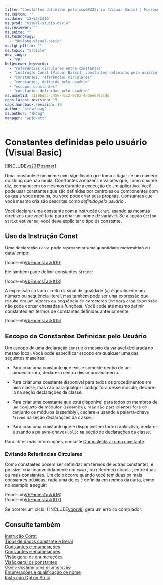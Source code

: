 ```yaml
---
title: "Constantes definidas pelo usu&#225;rio (Visual Basic) | Microsoft Docs"
ms.custom: ""
ms.date: "12/15/2016"
ms.prod: "visual-studio-dev14"
ms.reviewer: ""
ms.suite: ""
ms.technology: 
  - "devlang-visual-basic"
ms.tgt_pltfrm: ""
ms.topic: "article"
dev_langs: 
  - "VB"
helpviewer_keywords: 
  - "referências circulares entre constantes"
  - "instrução Const [Visual Basic], constantes definidas pelo usuário"
  - "constantes, referências circulares"
  - "constantes, definido pelo usuário"
  - "escopo, constantes"
  - "constantes definidas pelo usuário"
ms.assetid: a1206d5c-c45e-4ac2-970a-4a0be6a05fdd
caps.latest.revision: 19
caps.handback.revision: 19
author: "stevehoag"
ms.author: "shoag"
manager: "wpickett"
---
```

# Constantes definidas pelo usu&#225;rio (Visual Basic)
[!INCLUDE[vs2017banner](../../../../csharp/includes/vs2017banner.md)]

Uma constante é um nome com significado que toma o lugar de um número ou string que não muda.  Constantes armazenam valores que, como o nome diz, permanecem os mesmos durante a execução de um aplicativo.  Você pode usar constantes que são definidas por controles ou componentes com os quais você trabalha, ou você pode criar suas próprias.  Constantes que você mesmo cria são descritas como  *definido pelo usuário* .  
  
 Você declarar uma constante com a instrução `Const`, usando as mesmas diretrizes que você faria para criar um nome de variável.  Se a opção `Option Strict` estiver `On`, você deve explicitar o tipo da constante.  
  
## Uso da Instrução Const  
 Uma declaração `Const` pode representar uma quantidade matemática ou data\/tempo:  
  
 [!code-vb[VbEnumsTask#10](../../../../visual-basic/language-reference/statements/codesnippet/VisualBasic/user-defined-constants_1.vb)]  
  
 Ele também pode definir constantes `String`:  
  
 [!code-vb[VbEnumsTask#13](../../../../visual-basic/language-reference/statements/codesnippet/VisualBasic/user-defined-constants_2.vb)]  
  
 A expressão no lado direito da sinal de igualdade \(`=`\) é geralmente um número ou sequência literal, mas também pode ser uma expressão que resulta em um número ou sequência de caracteres \(embora essa expressão não pode conter chamadas a funções\).  Você pode até mesmo definir constantes em termos de constantes definidas anteriormente:  
  
 [!code-vb[VbEnumsTask#15](../../../../visual-basic/language-reference/statements/codesnippet/VisualBasic/user-defined-constants_3.vb)]  
  
## Escopo de Constantes Definidas pelo Usuário  
 Um escopo de uma declaração  `Const` é o mesmo da variável declarada no mesmo local.  Você pode especificar escopo em qualquer uma das seguintes maneiras:  
  
-   Para criar uma constante que existe somente dentro de um procedimento, declare\-a dentro desse procedimento.  
  
-   Para criar uma constante disponível para todos os procedimentos em uma classe, mas não para qualquer código fora desse módulo, declare\-lo na seção declarações de classe.  
  
-   Para criar uma constante que está disponível para todos os membros de um conjunto de módulos \(assembly\), mas não para clientes fora do conjunto de módulos \(assembly\), declare\-a usando a palavra\-chave `Friend` na seção declarações da classe.  
  
-   Para criar uma constante que é disponível em todo o aplicativo, declare\-a usando a palavra\-chave `Public` na seção de declarações da classe.  
  
 Para obter mais informações, consulte [Como declarar uma constante](../../../../visual-basic/programming-guide/language-features/constants-enums/how-to-declare-a-constant.md).  
  
### Evitando Referências Circulares  
 Como constantes podem ser definidas em termos de outras constantes, é possível criar inadvertidamente um *ciclo* , ou referência circular, entre duas ou mais constantes.  Um ciclo ocorre quando você tem duas ou mais constantes públicas, cada uma deles é definida em termos da outra, como no exemplo a seguir:  
  
 [!code-vb[VbEnumsTask#16](../../../../visual-basic/language-reference/statements/codesnippet/VisualBasic/user-defined-constants_4.vb)]  
[!code-vb[VbEnumsTask#17](../../../../visual-basic/language-reference/statements/codesnippet/VisualBasic/user-defined-constants_5.vb)]  
  
 Se ocorrer um ciclo, [!INCLUDE[vbprvb](../../../../csharp/programming-guide/concepts/linq/includes/vbprvb_md.md)] gera um erro do compilador.  
  
## Consulte também  
 [Instrução Const](../../../../visual-basic/language-reference/statements/const-statement.md)   
 [Tipos de dados constante e literal](../../../../visual-basic/programming-guide/language-features/constants-enums/constant-and-literal-data-types.md)   
 [Constantes e enumerações](../../../../visual-basic/programming-guide/language-features/constants-enums/index.md)   
 [Constantes e enumerações](../../../../visual-basic/language-reference/constants-and-enumerations.md)   
 [Visão geral de enumerações](../../../../visual-basic/programming-guide/language-features/constants-enums/enumerations-overview.md)   
 [Visão geral de constantes](../../../../visual-basic/programming-guide/language-features/constants-enums/constants-overview.md)   
 [Como declarar uma enumeração](../../../../visual-basic/programming-guide/language-features/constants-enums/how-to-declare-enumerations.md)   
 [Enumerações e qualificação de nome](../../../../visual-basic/programming-guide/language-features/constants-enums/enumerations-and-name-qualification.md)   
 [Instrução Option Strict](../../../../visual-basic/language-reference/statements/option-strict-statement.md)